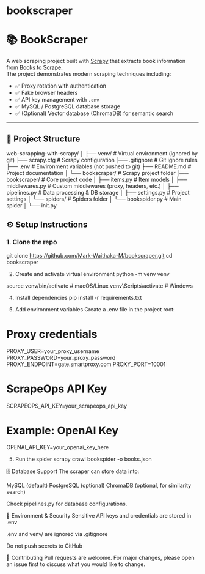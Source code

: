 # bookscraper

# 📚 BookScraper

A web scraping project built with [Scrapy](https://scrapy.org/) that extracts book information from [Books to Scrape](https://books.toscrape.com).  
The project demonstrates modern scraping techniques including:

- ✅ Proxy rotation with authentication
- ✅ Fake browser headers
- ✅ API key management with `.env`
- ✅ MySQL / PostgreSQL database storage
- ✅ (Optional) Vector database (ChromaDB) for semantic search

---

## 📂 Project Structure

web-scrapping-with-scrapy/
│
├── venv/ # Virtual environment (ignored by git)
├── scrapy.cfg # Scrapy configuration
├── .gitignore # Git ignore rules
├── .env # Environment variables (not pushed to git)
├── README.md # Project documentation
│
└── bookscraper/ # Scrapy project folder
├── bookscraper/ # Core project code
│ ├── items.py # Item models
│ ├── middlewares.py # Custom middlewares (proxy, headers, etc.)
│ ├── pipelines.py # Data processing & DB storage
│ ├── settings.py # Project settings
│ └── spiders/ # Spiders folder
│ └── bookspider.py # Main spider
│
└── init.py

## ⚙️ Setup Instructions

### 1. Clone the repo
git clone https://github.com/Mark-Waithaka-M/bookscraper.git
cd bookscraper

2. Create and activate virtual environment
python -m venv venv

source venv/bin/activate       # macOS/Linux
venv\Scripts\activate          # Windows

4. Install dependencies
pip install -r requirements.txt

6. Add environment variables
Create a .env file in the project root:

# Proxy credentials
PROXY_USER=your_proxy_username
PROXY_PASSWORD=your_proxy_password
PROXY_ENDPOINT=gate.smartproxy.com
PROXY_PORT=10001

# ScrapeOps API Key
SCRAPEOPS_API_KEY=your_scrapeops_api_key

# Example: OpenAI Key
OPENAI_API_KEY=your_openai_key_here

5. Run the spider
scrapy crawl bookspider -o books.json

🗄️ Database Support
The scraper can store data into:

MySQL (default)
PostgreSQL (optional)
ChromaDB (optional, for similarity search)

Check pipelines.py for database configurations.

🔑 Environment & Security
Sensitive API keys and credentials are stored in .env

.env and venv/ are ignored via .gitignore

Do not push secrets to GitHub

🤝 Contributing
Pull requests are welcome. For major changes, please open an issue first
to discuss what you would like to change.
